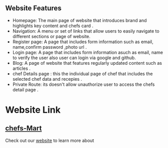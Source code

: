 ## Website Features 
* Homepage: The main page of  website that introduces brand and highlights key content and chefs card .
* Navigation: A menu or set of links that allow users to easily navigate to different sections or page of  website.
* Register page: A page that includes form information such as email, name,confirm password ,photo url .
* Login page: A page that includes form information  asuch as email, name to verify the user also user can login via google and github.
* Blog: A page of  website that features regularly updated content such as articles .
* chef Details page : this the individual page of chef that includes the selected chef data and recepies .
* Private Route: its doesn't allow unauthorize user to access the chefs detail page  .
# Website Link  
## [chefs-Mart](https://chefs-mart.web.app/)

Check out our [website](https://chefs-mart.web.app/) to learn more about 




